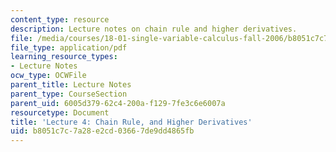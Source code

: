 ```yaml
---
content_type: resource
description: Lecture notes on chain rule and higher derivatives.
file: /media/courses/18-01-single-variable-calculus-fall-2006/b8051c7c7a28e2cd03667de9dd4865fb_lec4.pdf
file_type: application/pdf
learning_resource_types:
- Lecture Notes
ocw_type: OCWFile
parent_title: Lecture Notes
parent_type: CourseSection
parent_uid: 6005d379-62c4-200a-f129-7fe3c6e6007a
resourcetype: Document
title: 'Lecture 4: Chain Rule, and Higher Derivatives'
uid: b8051c7c-7a28-e2cd-0366-7de9dd4865fb
---
```

